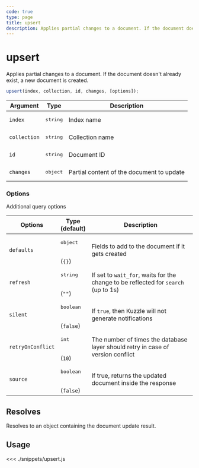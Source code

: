```yaml
---
code: true
type: page
title: upsert
description: Applies partial changes to a document. If the document doesn't already exist, a new document is created.
---
```


# upsert

<SinceBadge version="Kuzzle 2.8.0"/>
<SinceBadge version="7.5.0" />

Applies partial changes to a document. If the document doesn't already exist, a new document is created.


```js
upsert(index, collection, id, changes, [options]);
```

| Argument     | Type              | Description                               |
|--------------|-------------------|-------------------------------------------|
| `index`      | <pre>string</pre> | Index name                                |
| `collection` | <pre>string</pre> | Collection name                           |
| `id`         | <pre>string</pre> | Document ID                               |
| `changes`    | <pre>object</pre> | Partial content of the document to update |

### Options

Additional query options

| Options           | Type<br/>(default)               | Description                                                                              |
|-------------------|----------------------------------|------------------------------------------------------------------------------------------|
| `defaults`        | <pre>object</pre><br/>(`{}`)     | Fields to add to the document if it gets created                                         |
| `refresh`         | <pre>string</pre><br/>(`""`)     | If set to `wait_for`, waits for the change to be reflected for `search` (up to 1s)       |
| `silent`          | <pre>boolean</pre><br/>(`false`) | If `true`, then Kuzzle will not generate notifications <SinceBadge version="change-me"/> |
| `retryOnConflict` | <pre>int</pre><br/>(`10`)        | The number of times the database layer should retry in case of version conflict          |
| `source`          | <pre>boolean</pre><br/>(`false`) | If true, returns the updated document inside the response                                |

## Resolves

Resolves to an object containing the document update result.

## Usage

<<< ./snippets/upsert.js
